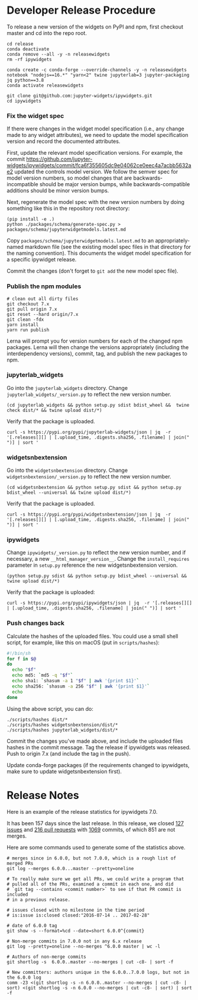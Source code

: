 Developer Release Procedure
===========================

To release a new version of the widgets on PyPI and npm, first checkout master
and cd into the repo root.

```
cd release
conda deactivate
conda remove --all -y -n releasewidgets
rm -rf ipywidgets

conda create -c conda-forge --override-channels -y -n releasewidgets notebook "nodejs==16.*" "yarn<2" twine jupyterlab=3 jupyter-packaging jq python==3.8
conda activate releasewidgets

git clone git@github.com:jupyter-widgets/ipywidgets.git
cd ipywidgets
```


### Fix the widget spec

If there were changes in the widget model specification (i.e., any change made
to any widget attributes), we need to update the model specification version and
record the documented attributes.

First, update the relevant model specification versions. For example, the commit https://github.com/jupyter-widgets/ipywidgets/commit/fca6f355605dc9e04062ce0eec4a7acbb5632ae2 updated the controls model version. We follow the semver spec for model version numbers, so model changes that are backwards-incompatible should be major version bumps, while backwards-compatible additions should be minor version bumps.

Next, regenerate the model spec with the new version numbers by doing something like this in the repository root directory:
```
(pip install -e .)
python ./packages/schema/generate-spec.py > packages/schema/jupyterwidgetmodels.latest.md
```

Copy `packages/schema/jupyterwidgetmodels.latest.md` to an appropriately-named
markdown file (see the existing model spec files in that directory for the
naming convention). This documents the widget model specification for a specific ipywidget
release.

Commit the changes (don't forget to `git add` the new model spec file).

### Publish the npm modules

```
# clean out all dirty files
git checkout 7.x
git pull origin 7.x
git reset --hard origin/7.x
git clean -fdx
yarn install
yarn run publish
```

Lerna will prompt you for version numbers for each of the changed npm packages. Lerna will then change the versions appropriately (including the interdependency versions), commit, tag, and publish the new packages to npm.

### jupyterlab_widgets

Go into the `jupyterlab_widgets` directory. Change `jupyterlab_widgets/_version.py` to reflect the new version number.
```
(cd jupyterlab_widgets && python setup.py sdist bdist_wheel &&  twine check dist/* && twine upload dist/*)
```

Verify that the package is uploaded.
```
curl -s https://pypi.org/pypi/jupyterlab-widgets/json | jq  -r '[.releases[][] | [.upload_time, .digests.sha256, .filename] | join(" ")] | sort '
```

### widgetsnbextension

Go into the `widgetsnbextension` directory. Change `widgetsnbextension/_version.py` to reflect the new version number.
```
(cd widgetsnbextension && python setup.py sdist && python setup.py bdist_wheel --universal && twine upload dist/*)
```

Verify that the package is uploaded.
```
curl -s https://pypi.org/pypi/widgetsnbextension/json | jq  -r '[.releases[][] | [.upload_time, .digests.sha256, .filename] | join(" ")] | sort '
```

### ipywidgets

Change `ipywidgets/_version.py` to reflect the new version number, and if necessary, a new `__html_manager_version__`. Change the `install_requires` parameter in `setup.py` reference the new widgetsnbextension version.

```
(python setup.py sdist && python setup.py bdist_wheel --universal && twine upload dist/*)
```

Verify that the package is uploaded:
```
curl -s https://pypi.org/pypi/ipywidgets/json | jq  -r '[.releases[][] | [.upload_time, .digests.sha256, .filename] | join(" ")] | sort '
```

### Push changes back

Calculate the hashes of the uploaded files. You could use a small shell script, for example, like this on macOS (put in `scripts/hashes`):
```sh
#!/bin/sh
for f in $@
do
  echo "$f"
  echo md5: `md5 -q "$f"`
  echo sha1: `shasum -a 1 "$f" | awk '{print $1}'`
  echo sha256: `shasum -a 256 "$f" | awk '{print $1}'`
  echo
done
```

Using the above script, you can do:
```
./scripts/hashes dist/*
./scripts/hashes widgetsnbextension/dist/*
./scripts/hashes jupyterlab_widgets/dist/*
```

Commit the changes you've made above, and include the uploaded files hashes in the commit message. Tag the release if ipywidgets was released. Push to origin 7.x (and include the tag in the push).

Update conda-forge packages (if the requirements changed to ipywidgets, make sure to update widgetsnbextension first).

Release Notes
=============

Here is an example of the release statistics for ipywidgets 7.0.

It has been 157 days since the last release. In this release, we closed [127 issues](https://github.com/jupyter-widgets/ipywidgets/issues?q=is%3Aissue+is%3Aclosed+milestone%3A7.0) and [216 pull requests](https://github.com/jupyter-widgets/ipywidgets/pulls?q=is%3Apr+milestone%3A7.0+is%3Aclosed) with [1069](https://github.com/jupyter-widgets/ipywidgets/compare/6.0.0...7.0.0) commits, of which 851 are not merges.

Here are some commands used to generate some of the statistics above.

```
# merges since in 6.0.0, but not 7.0.0, which is a rough list of merged PRs
git log --merges 6.0.0...master --pretty=oneline

# To really make sure we get all PRs, we could write a program that
# pulled all of the PRs, examined a commit in each one, and did
# `git tag --contains <commit number>` to see if that PR commit is included
# in a previous release.

# issues closed with no milestone in the time period
# is:issue is:closed closed:"2016-07-14 .. 2017-02-28"

# date of 6.0.0 tag
git show -s --format=%cd --date=short 6.0.0^{commit}

# Non-merge commits in 7.0.0 not in any 6.x release
git log --pretty=oneline --no-merges ^6.0.0 master | wc -l

# Authors of non-merge commits
git shortlog -s  6.0.0..master --no-merges | cut -c8- | sort -f

# New committers: authors unique in the 6.0.0..7.0.0 logs, but not in the 6.0.0 log
comm -23 <(git shortlog -s -n 6.0.0..master --no-merges | cut -c8- | sort) <(git shortlog -s -n 6.0.0 --no-merges | cut -c8- | sort) | sort -f
```
